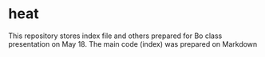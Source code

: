 # heat
This repository stores index file and others prepared for Bo class presentation on May 18. The main code (index) was prepared on Markdown
